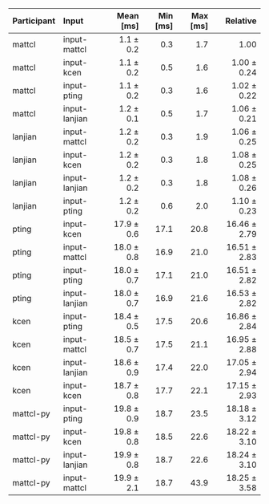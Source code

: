 | Participant | Input | Mean [ms] | Min [ms] | Max [ms] | Relative |
|:---|:---|---:|---:|---:|---:|
| mattcl | input-mattcl | 1.1 ± 0.2 | 0.3 | 1.7 | 1.00 |
| mattcl | input-kcen | 1.1 ± 0.2 | 0.5 | 1.6 | 1.00 ± 0.24 |
| mattcl | input-pting | 1.1 ± 0.2 | 0.3 | 1.6 | 1.02 ± 0.22 |
| mattcl | input-lanjian | 1.2 ± 0.1 | 0.5 | 1.7 | 1.06 ± 0.21 |
| lanjian | input-mattcl | 1.2 ± 0.2 | 0.3 | 1.9 | 1.06 ± 0.25 |
| lanjian | input-kcen | 1.2 ± 0.2 | 0.3 | 1.8 | 1.08 ± 0.25 |
| lanjian | input-lanjian | 1.2 ± 0.2 | 0.3 | 1.8 | 1.08 ± 0.26 |
| lanjian | input-pting | 1.2 ± 0.2 | 0.6 | 2.0 | 1.10 ± 0.23 |
| pting | input-kcen | 17.9 ± 0.6 | 17.1 | 20.8 | 16.46 ± 2.79 |
| pting | input-mattcl | 18.0 ± 0.8 | 16.9 | 21.0 | 16.51 ± 2.83 |
| pting | input-pting | 18.0 ± 0.7 | 17.1 | 21.0 | 16.51 ± 2.82 |
| pting | input-lanjian | 18.0 ± 0.7 | 16.9 | 21.6 | 16.53 ± 2.82 |
| kcen | input-pting | 18.4 ± 0.5 | 17.5 | 20.6 | 16.86 ± 2.84 |
| kcen | input-mattcl | 18.5 ± 0.7 | 17.5 | 21.1 | 16.95 ± 2.88 |
| kcen | input-lanjian | 18.6 ± 0.9 | 17.4 | 22.0 | 17.05 ± 2.94 |
| kcen | input-kcen | 18.7 ± 0.8 | 17.7 | 22.1 | 17.15 ± 2.93 |
| mattcl-py | input-pting | 19.8 ± 0.9 | 18.7 | 23.5 | 18.18 ± 3.12 |
| mattcl-py | input-kcen | 19.8 ± 0.8 | 18.5 | 22.6 | 18.22 ± 3.10 |
| mattcl-py | input-lanjian | 19.9 ± 0.8 | 18.7 | 22.6 | 18.24 ± 3.10 |
| mattcl-py | input-mattcl | 19.9 ± 2.1 | 18.7 | 43.9 | 18.25 ± 3.58 |
